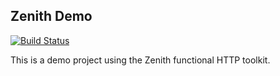 ## Zenith Demo

[![Build Status](https://travis-ci.org/sungiant/zenith.png?branch=demo)][travis]

This is a demo project using the Zenith functional HTTP toolkit.

[travis]: https://travis-ci.org/sungiant/zenith?branch=demo
